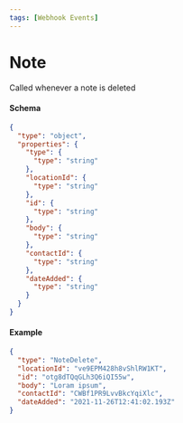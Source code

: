 ```yaml
---
tags: [Webhook Events]
---
```


# Note

Called whenever a note is deleted

#### Schema

```json json_schema
{
  "type": "object",
  "properties": {
    "type": {
      "type": "string"
    },
    "locationId": {
      "type": "string"
    },
    "id": {
      "type": "string"
    },
    "body": {
      "type": "string"
    },
    "contactId": {
      "type": "string"
    },
    "dateAdded": {
      "type": "string"
    }
  }
}
```

#### Example

```json
{
  "type": "NoteDelete",
  "locationId": "ve9EPM428h8vShlRW1KT",
  "id": "otg8dTQqGLh3Q6iQI55w",
  "body": "Loram ipsum",
  "contactId": "CWBf1PR9LvvBkcYqiXlc",
  "dateAdded": "2021-11-26T12:41:02.193Z"
}
```
